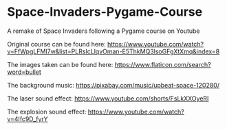 # Space-Invaders-Pygame-Course
A remake of Space Invaders following a Pygame course on Youtube

Original course can be found here: https://www.youtube.com/watch?v=FfWpgLFMI7w&list=PLRsIcLlqvOman-E5ThkMQ3lsoGFgXtXmq&index=8

The images taken can be found here: https://www.flaticon.com/search?word=bullet

The background music: https://pixabay.com/music/upbeat-space-120280/

The laser sound effect: https://www.youtube.com/shorts/FsLkXXOyeRI

The explosion sound effect: https://www.youtube.com/watch?v=4Ifc9D_fyrY
